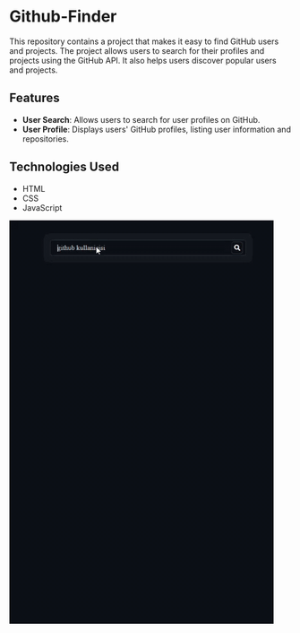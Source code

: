 
# Github-Finder

This repository contains a project that makes it easy to find GitHub users and projects. The project allows users to search for their profiles and projects using the GitHub API. It also helps users discover popular users and projects.

## Features

- **User Search**: Allows users to search for user profiles on GitHub.
- **User Profile**: Displays users' GitHub profiles, listing user information and repositories.

## Technologies Used

- HTML
- CSS
- JavaScript


![](githubfinder.gif)